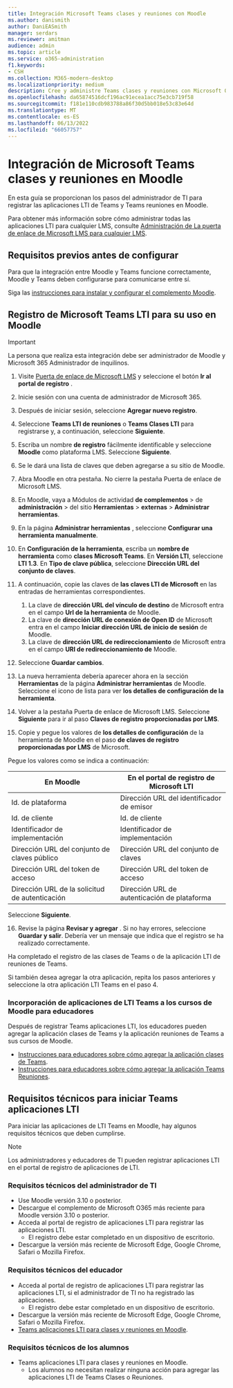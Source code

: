 ```yaml
---
title: Integración Microsoft Teams clases y reuniones con Moodle
ms.author: danismith
author: DaniEASmith
manager: serdars
ms.reviewer: amitman
audience: admin
ms.topic: article
ms.service: o365-administration
f1.keywords:
- CSH
ms.collection: M365-modern-desktop
ms.localizationpriority: medium
description: Cree y administre Teams clases y reuniones con Microsoft OneDrive Learning Tools Interoperability for Moodle.
ms.openlocfilehash: da65874516dcf196ac91ecea1acc75e3cb719f58
ms.sourcegitcommit: f181e110cdb983788a86f30d5bb018e53c83e64d
ms.translationtype: MT
ms.contentlocale: es-ES
ms.lasthandoff: 06/13/2022
ms.locfileid: "66057757"
---
```

# <a name="integrate-microsoft-teams-classes-and-meetings-within-moodle"></a>Integración de Microsoft Teams clases y reuniones en Moodle

En esta guía se proporcionan los pasos del administrador de TI para registrar las aplicaciones LTI de Teams y Teams reuniones en Moodle.

Para obtener más información sobre cómo administrar todas las aplicaciones LTI para cualquier LMS, consulte [Administración de La puerta de enlace de Microsoft LMS para cualquier LMS](manage-microsoft-one-lti.md).

## <a name="prerequisites-before-set-up"></a>Requisitos previos antes de configurar

Para que la integración entre Moodle y Teams funcione correctamente, Moodle y Teams deben configurarse para comunicarse entre sí.

Siga las [instrucciones para instalar y configurar el complemento Moodle](moodle-plugin-configuration.md).

## <a name="register-microsoft-teams-lti-for-use-in-moodle"></a>Registro de Microsoft Teams LTI para su uso en Moodle

> [!IMPORTANT]
> La persona que realiza esta integración debe ser administrador de Moodle y Microsoft 365 Administrador de inquilinos.

1. Visite [Puerta de enlace de Microsoft LMS](https://lti.microsoft.com/) y seleccione el botón **Ir al portal de registro** .

2. Inicie sesión con una cuenta de administrador de Microsoft 365.

3. Después de iniciar sesión, seleccione **Agregar nuevo registro**.

4. Seleccione **Teams LTI de reuniones** o **Teams Clases LTI** para registrarse y, a continuación, seleccione **Siguiente**.

5. Escriba un nombre **de registro** fácilmente identificable y seleccione **Moodle** como plataforma LMS. Seleccione **Siguiente**.

6. Se le dará una lista de claves que deben agregarse a su sitio de Moodle.

7. Abra Moodle en otra pestaña. No cierre la pestaña Puerta de enlace de Microsoft LMS.

8. En Moodle, vaya a Módulos de actividad **de complementos** >  de **administración** >  del sitio **Herramientas** > **externas** > **Administrar herramientas**.

9. En la página **Administrar herramientas** , seleccione **Configurar una herramienta manualmente**.

10. En **Configuración de la herramienta**, escriba un **nombre de herramienta** como **clases Microsoft Teams**. En **Versión LTI**, seleccione **LTI 1.3**. En **Tipo de clave pública**, seleccione **Dirección URL del conjunto de claves**.

11. A continuación, copie las claves de **las claves LTI de Microsoft** en las entradas de herramientas correspondientes.
    1. La clave de **dirección URL del vínculo de destino** de Microsoft entra en el campo **Url de la herramienta** de Moodle.
    1. La clave de **dirección URL de conexión de Open ID** de Microsoft entra en el campo **Iniciar dirección URL de inicio de sesión** de Moodle.
    1. La clave de **dirección URL de redireccionamiento** de Microsoft entra en el campo **URI de redireccionamiento de** Moodle.

12. Seleccione **Guardar cambios**.

13. La nueva herramienta debería aparecer ahora en la sección **Herramientas** de la página **Administrar herramientas** de Moodle. Seleccione el icono de lista para ver **los detalles de configuración de la herramienta**.

14. Volver a la pestaña Puerta de enlace de Microsoft LMS. Seleccione **Siguiente** para ir al paso **Claves de registro proporcionadas por LMS**.

15. Copie y pegue los valores de **los detalles de configuración** de la herramienta de Moodle en el paso **de claves de registro proporcionadas por LMS** de Microsoft.

  Pegue los valores como se indica a continuación:

  | En Moodle | En el portal de registro de Microsoft LTI |
  | --------- | ------------------------------------ |
  | Id. de plataforma | Dirección URL del identificador de emisor |
  | Id. de cliente | Id. de cliente |
  | Identificador de implementación | Identificador de implementación |
  | Dirección URL del conjunto de claves público | Dirección URL del conjunto de claves |
  | Dirección URL del token de acceso | Dirección URL del token de acceso |
  | Dirección URL de la solicitud de autenticación | Dirección URL de autenticación de plataforma |

  Seleccione **Siguiente**.

16. Revise la página **Revisar y agregar** . Si no hay errores, seleccione **Guardar y salir**. Debería ver un mensaje que indica que el registro se ha realizado correctamente.

Ha completado el registro de las clases de Teams o de la aplicación LTI de reuniones de Teams.

Si también desea agregar la otra aplicación, repita los pasos anteriores y seleccione la otra aplicación LTI Teams en el paso 4.

### <a name="add-teams-lti-apps-to-educators-moodle-courses"></a>Incorporación de aplicaciones de LTI Teams a los cursos de Moodle para educadores

Después de registrar Teams aplicaciones LTI, los educadores pueden agregar la aplicación clases de Teams y la aplicación reuniones de Teams a sus cursos de Moodle.

- [Instrucciones para educadores sobre cómo agregar la aplicación clases de Teams](https://support.microsoft.com/topic/use-microsoft-teams-classes-in-your-lms-ac6a1e34-32f7-45e6-b83e-094185a1e78a).
- [Instrucciones para educadores sobre cómo agregar la aplicación Teams Reuniones](https://support.microsoft.com/topic/use-microsoft-teams-meetings-in-your-lms-11b6095d-f90b-42b9-ab77-4dcff2bb3b76).

## <a name="technical-requirements-to-launch-teams-lti-apps"></a>Requisitos técnicos para iniciar Teams aplicaciones LTI

Para iniciar las aplicaciones de LTI Teams en Moodle, hay algunos requisitos técnicos que deben cumplirse.

> [!NOTE]
> Los administradores y educadores de TI pueden registrar aplicaciones LTI en el portal de registro de aplicaciones de LTI.

### <a name="it-admin-technical-requirements"></a>Requisitos técnicos del administrador de TI

- Use Moodle versión 3.10 o posterior.
- Descargue el complemento de Microsoft O365 más reciente para Moodle versión 3.10 o posterior.
- Acceda al portal de registro de aplicaciones LTI para registrar las aplicaciones LTI.
  - El registro debe estar completado en un dispositivo de escritorio.
- Descargue la versión más reciente de Microsoft Edge, Google Chrome, Safari o Mozilla Firefox.

### <a name="educator-technical-requirements"></a>Requisitos técnicos del educador

- Acceda al portal de registro de aplicaciones LTI para registrar las aplicaciones LTI, si el administrador de TI no ha registrado las aplicaciones.
  - El registro debe estar completado en un dispositivo de escritorio.
- Descargue la versión más reciente de Microsoft Edge, Google Chrome, Safari o Mozilla Firefox.
- [Teams aplicaciones LTI para clases y reuniones en Moodle](#add-teams-lti-apps-to-educators-moodle-courses).

### <a name="student-technical-requirements"></a>Requisitos técnicos de los alumnos

- Teams aplicaciones LTI para clases y reuniones en Moodle.
  - Los alumnos no necesitan realizar ninguna acción para agregar las aplicaciones LTI de Teams Clases o Reuniones.
